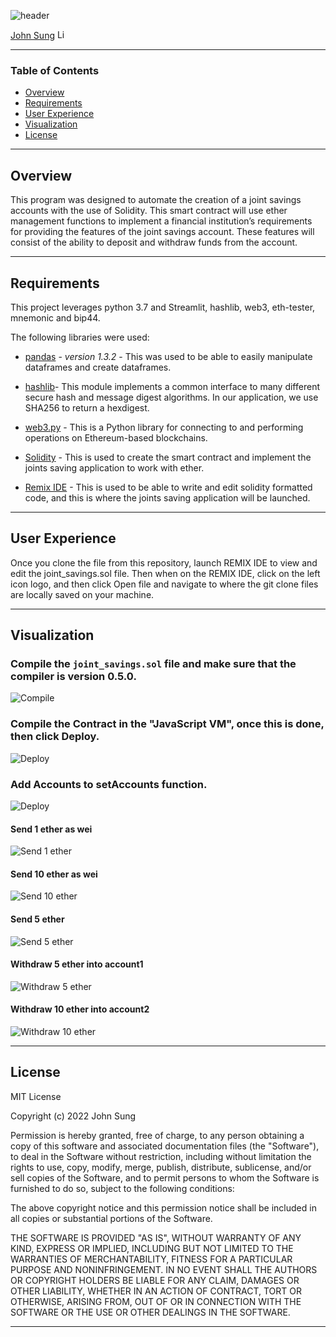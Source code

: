  ![header](https://capsule-render.vercel.app/api?type=waving&color=gradient&width=1000&height=200&section=header&text=Joint%20Savings%20Account%20With%20Solidity%20&fontSize=30&fontColor=black)

<!-- header is made with: https://github.com/kyechan99/capsule-render -->

[John Sung](https://linkedin.com/in/john-sung-3675569) [<img src="https://cdn2.auth0.com/docs/media/connections/linkedin.png" alt="LinkedIn -  John Sung" width=15/>](https://linkedin.com/in/john-sung-3675569/)
                                 
---

### Table of Contents

* [Overview](#overview)
* [Requirements](#requirements)
* [User Experience](#user-experience)
* [Visualization](#visualization)
* [License](#license)  

---

## Overview

This program was designed to automate the creation of a joint savings accounts with the use of Solidity. This smart contract will use ether management functions to implement a financial institution’s requirements for providing the features of the joint savings account. These features will consist of the ability to deposit and withdraw funds from the account.

---

## Requirements


This project leverages python 3.7 and Streamlit, hashlib, web3, eth-tester, mnemonic and bip44.

The following libraries were used:

* [pandas](https://pandas.pydata.org/docs/) - *version 1.3.2* - This was used to be able to easily manipulate dataframes and create dataframes.

* [hashlib](https://docs.python.org/3/library/hashlib.html)- This module implements a common interface to many different secure hash and message digest algorithms. In our application, we use SHA256 to return a hexdigest.

* [web3.py](https://web3py.readthedocs.io/en/stable/overview.html) - This is a Python library for connecting to and performing operations on Ethereum-based blockchains.

* [Solidity](https://docs.soliditylang.org/en/v0.8.9/) - This is used to create the smart contract and implement the joints saving application to work with ether.

* [Remix IDE](https://remix.ethereum.org/) - This is used to be able to write and edit solidity formatted code, and this is where the joints saving application will be launched.
  
---

## User Experience

Once you clone the file from this repository, launch REMIX IDE to view and edit the joint_savings.sol file. Then when on the REMIX IDE, click on the left icon logo, and then click Open file and navigate to where the git clone files are locally saved on your machine.

---

## Visualization

### Compile the `joint_savings.sol` file and make sure that the compiler is version 0.5.0.

![Compile](Execution_Results/compile.png)

### Compile the Contract in the "JavaScript VM", once this is done, then click Deploy.

![Deploy](Execution_Results/deploy.PNG)

### Add Accounts to setAccounts function.

![Deploy](Execution_Results/deploy.PNG)


#### **Send 1 ether as wei**

![Send 1 ether](Execution_Results/deposit_1_ether_in_wei.PNG)

#### **Send 10 ether as wei**

![Send 10 ether](Execution_Results/deposit_10_ether_in_wei.PNG)

#### **Send 5 ether**

![Send 5 ether](Execution_Results/deposit_5_ether.PNG)

#### **Withdraw 5 ether into account1**
![Withdraw 5 ether](Execution_Results/withdraw_5_ether.PNG)

#### **Withdraw 10 ether into account2**
![Withdraw 10 ether](Execution_Results/withdraw_10_ether.PNG)

---

## License

MIT License

Copyright (c) 2022 John Sung

Permission is hereby granted, free of charge, to any person obtaining a copy
of this software and associated documentation files (the "Software"), to deal
in the Software without restriction, including without limitation the rights
to use, copy, modify, merge, publish, distribute, sublicense, and/or sell
copies of the Software, and to permit persons to whom the Software is
furnished to do so, subject to the following conditions:

The above copyright notice and this permission notice shall be included in all
copies or substantial portions of the Software.

THE SOFTWARE IS PROVIDED "AS IS", WITHOUT WARRANTY OF ANY KIND, EXPRESS OR
IMPLIED, INCLUDING BUT NOT LIMITED TO THE WARRANTIES OF MERCHANTABILITY,
FITNESS FOR A PARTICULAR PURPOSE AND NONINFRINGEMENT. IN NO EVENT SHALL THE
AUTHORS OR COPYRIGHT HOLDERS BE LIABLE FOR ANY CLAIM, DAMAGES OR OTHER
LIABILITY, WHETHER IN AN ACTION OF CONTRACT, TORT OR OTHERWISE, ARISING FROM,
OUT OF OR IN CONNECTION WITH THE SOFTWARE OR THE USE OR OTHER DEALINGS IN THE
SOFTWARE.

---

